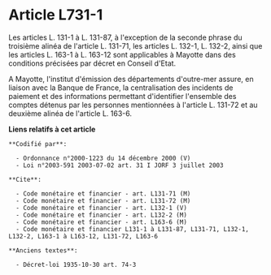 # Article L731-1

Les articles L. 131-1 à L. 131-87, à l'exception de la seconde phrase du troisième alinéa de l'article L. 131-71, les
articles L. 132-1, L. 132-2, ainsi que les articles L. 163-1 à L. 163-12 sont applicables à Mayotte dans des conditions
précisées par décret en Conseil d'Etat.

A Mayotte, l'institut d'émission des départements d'outre-mer assure, en liaison avec la Banque de France, la centralisation
des incidents de paiement et des informations permettant d'identifier l'ensemble des comptes détenus par les personnes
mentionnées à l'article L. 131-72 et au deuxième alinéa de l'article L. 163-6.

**Liens relatifs à cet article**

	**Codifié par**:

	  - Ordonnance n°2000-1223 du 14 décembre 2000 (V)
	  - Loi n°2003-591 2003-07-02 art. 31 I JORF 3 juillet 2003

	**Cite**:

	  - Code monétaire et financier - art. L131-71 (M)
	  - Code monétaire et financier - art. L131-72 (M)
	  - Code monétaire et financier - art. L132-1 (V)
	  - Code monétaire et financier - art. L132-2 (M)
	  - Code monétaire et financier - art. L163-6 (M)
	  - Code monétaire et financier L131-1 à L131-87, L131-71, L132-1, L132-2, L163-1 à L163-12, L131-72, L163-6

	**Anciens textes**:

	  - Décret-loi 1935-10-30 art. 74-3
